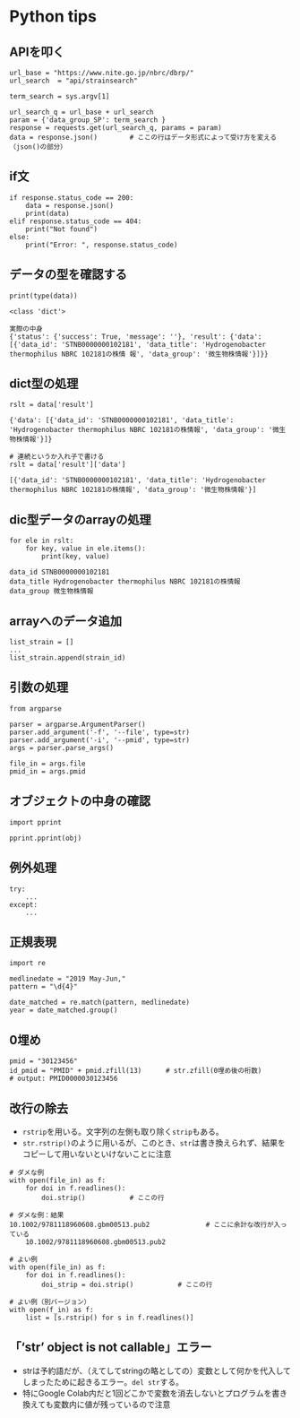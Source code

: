 # Python tips

## APIを叩く
```
url_base = "https://www.nite.go.jp/nbrc/dbrp/"
url_search  = "api/strainsearch"

term_search = sys.argv[1]

url_search_q = url_base + url_search
param = {'data_group_SP': term_search }
response = requests.get(url_search_q, params = param)
data = response.json()        # ここの行はデータ形式によって受け方を変える（json()の部分）
```

## if文
```
if response.status_code == 200:
    data = response.json()
    print(data)
elif response.status_code == 404:
    print("Not found")                                                          
else:
    print("Error: ", response.status_code)
```

## データの型を確認する
```
print(type(data))

<class 'dict'>

実際の中身
{'status': {'success': True, 'message': ''}, 'result': {'data': [{'data_id': 'STNB0000000102181', 'data_title': 'Hydrogenobacter thermophilus NBRC 102181の株情 報', 'data_group': '微生物株情報'}]}}
```

## dict型の処理
```
rslt = data['result']

{'data': [{'data_id': 'STNB0000000102181', 'data_title': 'Hydrogenobacter thermophilus NBRC 102181の株情報', 'data_group': '微生物株情報'}]}
```

```
# 連続というか入れ子で書ける
rslt = data['result']['data']

[{'data_id': 'STNB0000000102181', 'data_title': 'Hydrogenobacter thermophilus NBRC 102181の株情報', 'data_group': '微生物株情報'}]
```

## dic型データのarrayの処理
```
for ele in rslt:
    for key, value in ele.items():
        print(key, value)

data_id STNB0000000102181
data_title Hydrogenobacter thermophilus NBRC 102181の株情報
data_group 微生物株情報
```

## arrayへのデータ追加
```
list_strain = []
...
list_strain.append(strain_id)
```

## 引数の処理
```
from argparse 

parser = argparse.ArgumentParser()
parser.add_argument('-f', '--file', type=str)
parser.add_argument('-i', '--pmid', type=str)
args = parser.parse_args()

file_in = args.file
pmid_in = args.pmid
```

## オブジェクトの中身の確認
```
import pprint

pprint.pprint(obj)
```

## 例外処理
```
try:
    ...
except:
    ...
```

## 正規表現
```
import re

medlinedate = "2019 May-Jun,"
pattern = "\d{4}"

date_matched = re.match(pattern, medlinedate)
year = date_matched.group()
```

## 0埋め
```
pmid = "30123456"
id_pmid = "PMID" + pmid.zfill(13)      # str.zfill(0埋め後の桁数)
# output: PMID0000030123456
```

## 改行の除去
- `rstrip`を用いる。文字列の左側も取り除く`strip`もある。
- `str.rstrip()`のように用いるが、このとき、`str`は書き換えられず、結果をコピーして用いないといけないことに注意
 
```
# ダメな例
with open(file_in) as f:
    for doi in f.readlines():
        doi.strip()           # ここの行
```
```
# ダメな例：結果
10.1002/9781118960608.gbm00513.pub2              # ここに余計な改行が入っている
	10.1002/9781118960608.gbm00513.pub2
```
```
# よい例
with open(file_in) as f:
    for doi in f.readlines():
        doi_strip = doi.strip()           # ここの行
```
```
# よい例（別バージョン）
with open(f_in) as f:
    list = [s.rstrip() for s in f.readlines()]
```

## 「‘str’ object is not callable」エラー
- strは予約語だが、（えてしてstringの略としての）変数として何かを代入してしまったために起きるエラー。`del str`する。
- 特にGoogle Colab内だと1回どこかで変数を消去しないとプログラムを書き換えても変数内に値が残っているので注意
